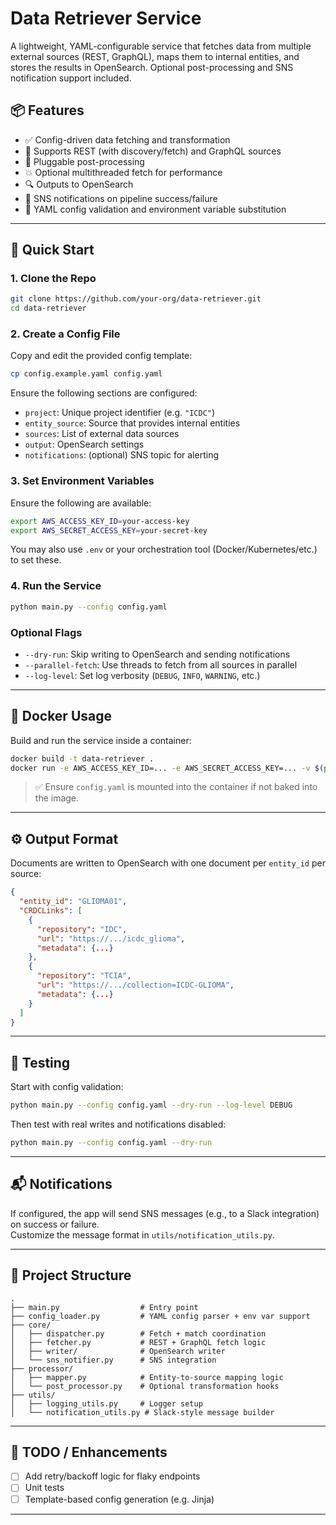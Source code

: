# Data Retriever Service

A lightweight, YAML-configurable service that fetches data from multiple external sources (REST, GraphQL), maps them to internal entities, and stores the results in OpenSearch. Optional post-processing and SNS notification support included.

## 📦 Features

- ✅ Config-driven data fetching and transformation  
- 🔁 Supports REST (with discovery/fetch) and GraphQL sources  
- 🧠 Pluggable post-processing  
- 💥 Optional multithreaded fetch for performance  
- 🔍 Outputs to OpenSearch  
- 🔔 SNS notifications on pipeline success/failure  
- 📄 YAML config validation and environment variable substitution  

---

## 🚀 Quick Start

### 1. Clone the Repo

```bash
git clone https://github.com/your-org/data-retriever.git
cd data-retriever
```

### 2. Create a Config File

Copy and edit the provided config template:

```bash
cp config.example.yaml config.yaml
```

Ensure the following sections are configured:

- `project`: Unique project identifier (e.g. `"ICDC"`)
- `entity_source`: Source that provides internal entities
- `sources`: List of external data sources
- `output`: OpenSearch settings
- `notifications`: (optional) SNS topic for alerting

### 3. Set Environment Variables

Ensure the following are available:

```bash
export AWS_ACCESS_KEY_ID=your-access-key
export AWS_SECRET_ACCESS_KEY=your-secret-key
```

You may also use `.env` or your orchestration tool (Docker/Kubernetes/etc.) to set these.

### 4. Run the Service

```bash
python main.py --config config.yaml
```

### Optional Flags

- `--dry-run`: Skip writing to OpenSearch and sending notifications  
- `--parallel-fetch`: Use threads to fetch from all sources in parallel  
- `--log-level`: Set log verbosity (`DEBUG`, `INFO`, `WARNING`, etc.)  

---

## 🐳 Docker Usage

Build and run the service inside a container:

```bash
docker build -t data-retriever .
docker run -e AWS_ACCESS_KEY_ID=... -e AWS_SECRET_ACCESS_KEY=... -v $(pwd)/config.yaml:/app/config.yaml data-retriever --config config.yaml
```

> ✅ Ensure `config.yaml` is mounted into the container if not baked into the image.

---

## ⚙️ Output Format

Documents are written to OpenSearch with one document per `entity_id` per source:

```json
{
  "entity_id": "GLIOMA01",
  "CRDCLinks": [
    {
      "repository": "IDC",
      "url": "https://.../icdc_glioma",
      "metadata": {...}
    },
    {
      "repository": "TCIA",
      "url": "https://.../collection=ICDC-GLIOMA",
      "metadata": {...}
    }
  ]
}
```

---

## 🧪 Testing

Start with config validation:

```bash
python main.py --config config.yaml --dry-run --log-level DEBUG
```

Then test with real writes and notifications disabled:

```bash
python main.py --config config.yaml --dry-run
```

---

## 📬 Notifications

If configured, the app will send SNS messages (e.g., to a Slack integration) on success or failure.  
Customize the message format in `utils/notification_utils.py`.

---

## 🧱 Project Structure

```
.
├── main.py                  # Entry point
├── config_loader.py         # YAML config parser + env var support
├── core/
│   ├── dispatcher.py        # Fetch + match coordination
│   ├── fetcher.py           # REST + GraphQL fetch logic
│   ├── writer/              # OpenSearch writer
│   └── sns_notifier.py      # SNS integration
├── processor/
│   ├── mapper.py            # Entity-to-source mapping logic
│   └── post_processor.py    # Optional transformation hooks
├── utils/
│   ├── logging_utils.py     # Logger setup
│   └── notification_utils.py # Slack-style message builder
```

---

## 📝 TODO / Enhancements

- [ ] Add retry/backoff logic for flaky endpoints  
- [ ] Unit tests  
- [ ] Template-based config generation (e.g. Jinja)

---
